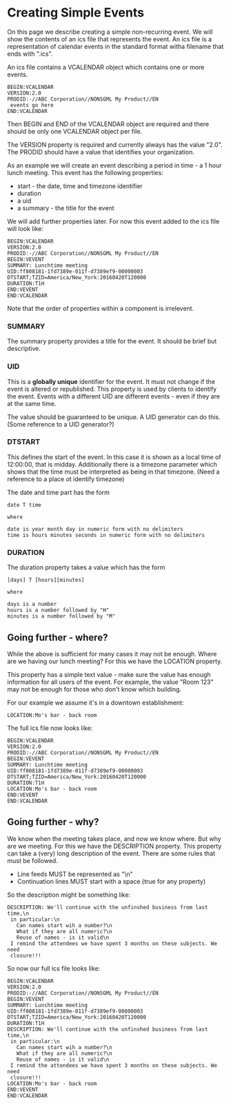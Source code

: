 # Creating Simple Events

On this page we describe creating a simple non-recurring event. We will
show the contents of an ics file that represents the event. An ics file is
a representation of calendar events in the standard format witha  filename
that ends with ".ics".

An ics file contains a VCALENDAR object which contains one or more
events.

```
BEGIN:VCALENDAR
VERSION:2.0
PRODID:-//ABC Corporation//NONSGML My Product//EN
 events go here
END:VCALENDAR

```
Then BEGIN and END of the VCALENDAR object are required and there should be
only one VCALENDAR object per file.

The VERSION property is required and currently always has the value "2.0".
The PRODID should have a value that identifies your organization.

As an  example we will create an event describing a period in time -
a 1 hour lunch meeting. This event has the following properties:

* start - the date, time and timezone identifier
* duration
* a uid
* a summary - the title for the event

We will add further properties later. For now this event added to the ics file
will look like:

```
BEGIN:VCALENDAR
VERSION:2.0
PRODID:-//ABC Corporation//NONSGML My Product//EN
BEGIN:VEVENT
SUMMARY: Lunchtime meeting
UID:ff808181-1fd7389e-011f-d7389ef9-00000003
DTSTART;TZID=America/New_York:20160420T120000
DURATION:T1H
END:VEVENT
END:VCALENDAR

```
Note that the order of properties within a component is irrelevent.

### SUMMARY
The summary property provides a title for the event. It should be brief but descriptive.

### UID
This is a **globally unique** identifier for the event. It
must not change if the event is altered or republished. This property
is used by clients to identify the event. Events with a different UID are
different events - even if they are at the same time.

The value should be guaranteed to be unique. A UID generator can do this.
(Some reference to a UID generator?)

### DTSTART
This defines the start of the event. In this case it is shown as a local
time of 12:00:00, that is midday. Additionally there is a timezone parameter
which shows that the time must be interpreted as being in that timezone.
(Need a reference to a place ot identify timezone)

The date and time part has the form

```
date T time

where

date is year month day in numeric form with no delimiters
time is hours minutes seconds in numeric form with no delimiters
```

### DURATION
The duration property takes a value which has the form
```
[days] T [hours][minutes]

where

days is a number
hours is a number followed by "H"
minutes is a number followed by "M"
```

## Going further - where?
While the above is sufficient for many cases it may not be enough.
Where are we having our lunch meeting? For this we have the LOCATION property.

This property has a simple text value - make sure the value has enough
information for all users of the event. For example, the value
"Room 123" may not be enough for those who don't know which building.

For our example we assume it's in a downtown establishment:

```
LOCATION:Mo's bar - back room
```

The full ics file now looks like:
```
BEGIN:VCALENDAR
VERSION:2.0
PRODID:-//ABC Corporation//NONSGML My Product//EN
BEGIN:VEVENT
SUMMARY: Lunchtime meeting
UID:ff808181-1fd7389e-011f-d7389ef9-00000003
DTSTART;TZID=America/New_York:20160420T120000
DURATION:T1H
LOCATION:Mo's bar - back room
END:VEVENT
END:VCALENDAR

```

## Going further - why?
We know when the meeting takes place, and now we know where. But why
are we meeting. For this we have the DESCRIPTION property. This
property can take a (very) long description of the event. There are some
rules that must be followed.
* Line feeds MUST be represented as "\n"
* Continuation lines MUST start with a space (true for any property)

So the description might be something like:

```
DESCRIPTION: We'll continue with the unfinshed business from last time,\n
 in particular:\n
   Can names start wih a number?\n
   What if they are all numeric?\n
   Reuse of names - is it valid\n
 I remind the attendees we have spent 3 months on these subjects. We need
 closure!!!
```

So now our full ics file looks like:
```
BEGIN:VCALENDAR
VERSION:2.0
PRODID:-//ABC Corporation//NONSGML My Product//EN
BEGIN:VEVENT
SUMMARY: Lunchtime meeting
UID:ff808181-1fd7389e-011f-d7389ef9-00000003
DTSTART;TZID=America/New_York:20160420T120000
DURATION:T1H
DESCRIPTION: We'll continue with the unfinshed business from last time,\n
 in particular:\n
   Can names start wih a number?\n
   What if they are all numeric?\n
   Reuse of names - is it valid\n
 I remind the attendees we have spent 3 months on these subjects. We need
 closure!!!
LOCATION:Mo's bar - back room
END:VEVENT
END:VCALENDAR

```
